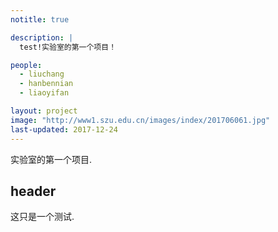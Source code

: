 ```yaml
---
notitle: true

description: |
  test!实验室的第一个项目！

people:
  - liuchang
  - hanbennian
  - liaoyifan

layout: project
image: "http://www1.szu.edu.cn/images/index/201706061.jpg"
last-updated: 2017-12-24
---
```


实验室的第一个项目.

## header

这只是一个测试.
